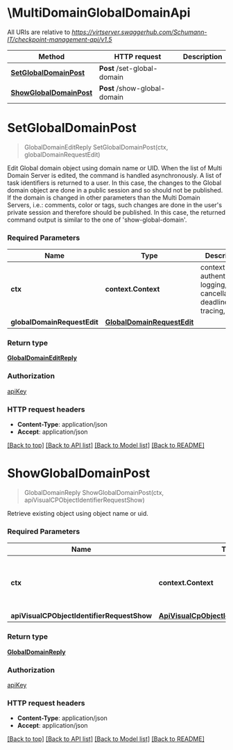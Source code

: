 # \MultiDomainGlobalDomainApi

All URIs are relative to *https://virtserver.swaggerhub.com/Schumann-IT/checkpoint-management-api/v1.5*

Method | HTTP request | Description
------------- | ------------- | -------------
[**SetGlobalDomainPost**](MultiDomainGlobalDomainApi.md#SetGlobalDomainPost) | **Post** /set-global-domain | 
[**ShowGlobalDomainPost**](MultiDomainGlobalDomainApi.md#ShowGlobalDomainPost) | **Post** /show-global-domain | 


# **SetGlobalDomainPost**
> GlobalDomainEditReply SetGlobalDomainPost(ctx, globalDomainRequestEdit)


Edit Global domain object using domain name or UID. When the list of Multi Domain Server is edited, the command is handled asynchronously. A list of task identifiers is returned to a user. In this case, the changes to the Global domain object are done in a public session and so should not be published. If the domain is changed in other parameters than the Multi Domain Servers, i.e.: comments, color or tags, such changes are done in the user's private session and therefore should be published. In this case, the returned command output is similar to the one of 'show-global-domain'.

### Required Parameters

Name | Type | Description  | Notes
------------- | ------------- | ------------- | -------------
 **ctx** | **context.Context** | context for authentication, logging, cancellation, deadlines, tracing, etc.
  **globalDomainRequestEdit** | [**GlobalDomainRequestEdit**](GlobalDomainRequestEdit.md)|  | 

### Return type

[**GlobalDomainEditReply**](GlobalDomainEditReply.md)

### Authorization

[apiKey](../README.md#apiKey)

### HTTP request headers

 - **Content-Type**: application/json
 - **Accept**: application/json

[[Back to top]](#) [[Back to API list]](../README.md#documentation-for-api-endpoints) [[Back to Model list]](../README.md#documentation-for-models) [[Back to README]](../README.md)

# **ShowGlobalDomainPost**
> GlobalDomainReply ShowGlobalDomainPost(ctx, apiVisualCPObjectIdentifierRequestShow)


Retrieve existing object using object name or uid.

### Required Parameters

Name | Type | Description  | Notes
------------- | ------------- | ------------- | -------------
 **ctx** | **context.Context** | context for authentication, logging, cancellation, deadlines, tracing, etc.
  **apiVisualCPObjectIdentifierRequestShow** | [**ApiVisualCpObjectIdentifierRequestShow**](ApiVisualCpObjectIdentifierRequestShow.md)|  | 

### Return type

[**GlobalDomainReply**](GlobalDomainReply.md)

### Authorization

[apiKey](../README.md#apiKey)

### HTTP request headers

 - **Content-Type**: application/json
 - **Accept**: application/json

[[Back to top]](#) [[Back to API list]](../README.md#documentation-for-api-endpoints) [[Back to Model list]](../README.md#documentation-for-models) [[Back to README]](../README.md)

